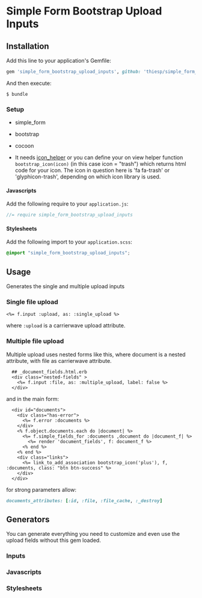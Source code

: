 # Simple Form Bootstrap Upload Inputs

## Installation

Add this line to your application's Gemfile:

```ruby
gem 'simple_form_bootstrap_upload_inputs', github: 'thiesp/simple_form_bootstrap_upload_inputs'
```

And then execute:

    $ bundle

### Setup

* simple_form
* bootstrap
* cocoon

* It needs [icon_helper](github.com/thiesp/icon-helper-boostrap3-glyphicon-and-bootstrap4-font-awesome) or you can define your on view helper function `bootstrap_icon(icon)` (in this case icon = "trash") which returns html code for your icon. The icon in question here is 'fa fa-trash' or 'glyphicon-trash', depending on which icon library is used.

#### Javascripts

Add the following require to your `application.js`:

```js
//= require simple_form_bootstrap_upload_inputs
```
#### Stylesheets

Add the following import to your `application.scss`:

```scss
@import "simple_form_bootstrap_upload_inputs";
```

## Usage

Generates the single and multiple upload inputs

### Single file upload

```
<%= f.input :upload, as: :single_upload %>
```

where `:upload` is a carrierwave upload attribute.


### Multiple file upload

Multiple upload uses nested forms like this, where document is a nested attribute, with file as carrierwave attribute.

```
  ## _document_fields.html.erb
  <div class="nested-fields" >
    <%= f.input :file, as: :multiple_upload, label: false %>
  </div>
```

and in the main form:

```
  <div id="documents">
    <div class="has-error">
      <%= f.error :documents %>
    </div>
    <% f.object.documents.each do |document| %>
      <%= f.simple_fields_for :documents ,document do |document_f| %>
        <%= render 'document_fields', f: document_f %>
      <% end %>
    <% end %>
    <div class="links">
      <%= link_to_add_association bootstrap_icon('plus'), f, :documents, class: "btn btn-success" %>
    </div>
  </div>
```

for strong parameters allow:

```ruby
documents_attributes: [:id, :file, :file_cache, :_destroy]
```

## Generators

You can generate everything you need to customize and even use the upload fields without this gem loaded.

### Inputs



### Javascripts

### Stylesheets